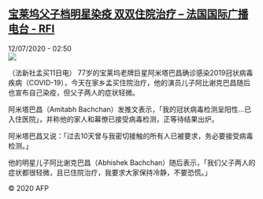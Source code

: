 <!--1594518967000-->
[宝莱坞父子档明星染疫 双双住院治疗 – 法国国际广播电台 - RFI](http://www.rfi.fr//cn/contenu/20200712-%E5%AE%9D%E8%8E%B1%E5%9D%9E%E7%88%B6%E5%AD%90%E6%A1%A3%E6%98%8E%E6%98%9F%E6%9F%93%E7%96%AB-%E5%8F%8C%E5%8F%8C%E4%BD%8F%E9%99%A2%E6%B2%BB%E7%96%97)
------

<div>12/07/2020 - 02:50</div><img src="https://s.rfi.fr/media/display/9cce7ebe-c3de-11ea-a131-005056bff430/w:310/p:16x9/int0003b.200712085002.jpg"><div class="t-content__body u-clearfix"><div class="m-interstitial"></div><p>（法新社孟买11日电）    77岁的宝莱坞老牌巨星阿米塔巴昌确诊感染2019冠状病毒疾病（COVID-19），今天在家乡孟买住院治疗，他的演员儿子阿比谢克巴昌随后也宣布自己染疫，但父子两人的症状轻微。</p><p>    阿米塔巴昌（Amitabh Bachchan）发推文表示，「我的冠状病毒检测呈阳性…已入住医院」，并称他的家人和幕僚已接受病毒检测，正等待结果出炉。</p><p>    阿米塔巴昌又说：「过去10天曾与我密切接触的所有人已被要求，务必要接受病毒检测。」</p><p>    他的明星儿子阿比谢克巴昌（Abhishek Bachchan）随后表示，「我们父子两人的症状都很轻微，且已住院治疗，我要求大家保持冷静，不要恐慌。」</p><p class="t-copyright">© 2020 AFP</p>        </div>
